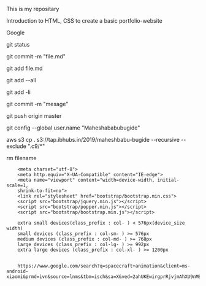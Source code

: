 This is my repositary

Introduction to HTML, CSS to create a basic portfolio-website

Google

git status

git commit -m "file.md"

git add file.md

git add --all

git add -li

git commit -m "mesage"

git push origin master

git config --global user.name "Maheshababubugide"

aws s3 cp . s3://tap.ibhubs.in/2019/maheshbabu-bugide --recursive --exclude ".c9/*"

rm filename


        
        <meta charset="utf-8">
        <meta http.equiv="X-UA-Compatible" content="IE-edge">
        <meta name="viewport" content="width=device-width, initial-scale=1,
        shrink-to-fit=no">
        <link rel="stylesheet" href="bootstrap/bootstrap.min.css">
        <script src="bootstrap/jquery.min.js"></script>
        <script src="bootstrap/popper.min.js"></script>
        <script src="bootstrap/bootstrap.min.js"></script>
        
        extra small devices(class_prefix : col- ) < 576px(device_size width)
        small devices (class_prefix : col-sm- ) >= 576px
        medium devices (class_prefix : col-md- ) >= 768px
        large devices (class_prefix : col-lg- ) >= 992px
        extra large devices (class_prefix : col-xl- ) >= 1200px
        
        
        https://www.google.com/search?q=spacecraft+animation&client=ms-android-xiaomi&prmd=ivn&source=lnms&tbm=isch&sa=X&ved=2ahUKEwirgprRjvjmAhXU9nMBHZUVB_0Q_AUoAXoECA4QAQ&biw=360&bih=560&dpr=3#imgrc=2SnuSBloJ7IIuM
